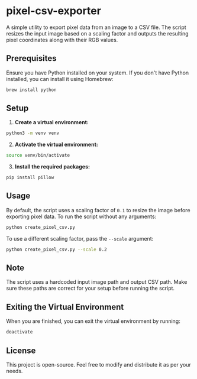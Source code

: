 # pixel-csv-exporter

A simple utility to export pixel data from an image to a CSV file. The script resizes the input image based on a scaling factor and outputs the resulting pixel coordinates along with their RGB values.

## Prerequisites

Ensure you have Python installed on your system. If you don't have Python installed, you can install it using Homebrew:

```bash
brew install python
```

## Setup

1. **Create a virtual environment:**

```bash
python3 -m venv venv
```

2. **Activate the virtual environment:**

```bash
source venv/bin/activate
```

3. **Install the required packages:**

```bash
pip install pillow
```

## Usage

By default, the script uses a scaling factor of `0.1` to resize the image before exporting pixel data. To run the script without any arguments:

```bash
python create_pixel_csv.py
```

To use a different scaling factor, pass the `--scale` argument:

```bash
python create_pixel_csv.py --scale 0.2
```

## Note
The script uses a hardcoded input image path and output CSV path. Make sure these paths are correct for your setup before running the script.

## Exiting the Virtual Environment

When you are finished, you can exit the virtual environment by running:

```bash
deactivate
```

## License

This project is open-source. Feel free to modify and distribute it as per your needs.
